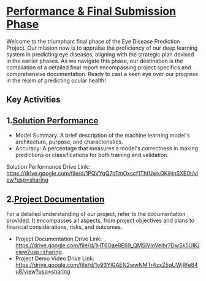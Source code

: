 # [ Performance & Final Submission Phase ](https://github.com/smartinternz02/SI-GuidedProject-600240-1697595942/tree/main/5.%20Performance%20%26%20Final%20Submission%20Phase)
 Welcome to the triumphant final phase of the Eye Disease Prediction Project. Our mission now is to appraise the proficiency of our deep learning system in predicting eye diseases, aligning with the strategic plan devised in the earlier phases. As we navigate this phase, our destination is the compilation of a detailed final report encompassing project specifics and comprehensive documentation. Ready to cast a keen eye over our progress in the realm of predicting ocular health!

## Key Activities

## 1.[Solution Performance](https://github.com/smartinternz02/SI-GuidedProject-600240-1697595942/blob/main/5.%20Performance%20%26%20Final%20Submission%20Phase/Solution%20Performance.pdf)
-  Model Summary: A brief description of the machine learning model's architecture, purpose, and characteristics.
-  Accuracy: A percentage that measures a model's correctness in making predictions or classifications for both training and validation.

Solution Performance Drive Link: https://drive.google.com/file/d/1PQVYqQ7pTmOxscf1ThfUwkOKiHnSXE0t/view?usp=sharing


## 2.[Project Documentation](https://github.com/smartinternz02/SI-GuidedProject-600240-1697595942/blob/main/5.%20Performance%20%26%20Final%20Submission%20Phase/Project%20Documenation.pdf)

For a detailed understanding of our project, refer to the documentation provided. It encompasses all aspects, from project objectives and plans to financial considerations, risks, and outcomes.

 - Project Documentation Drive Link: https://drive.google.com/file/d/1HT6Oae8E69_QMSjVIoVelhr7DwSk5UlK/view?usp=sharing
 - Project Demo Video Drive Link: https://drive.google.com/file/d/1o93YlGAEN2wwNMTr4zxZ5qUWjRfe84u8/view?usp=sharing


